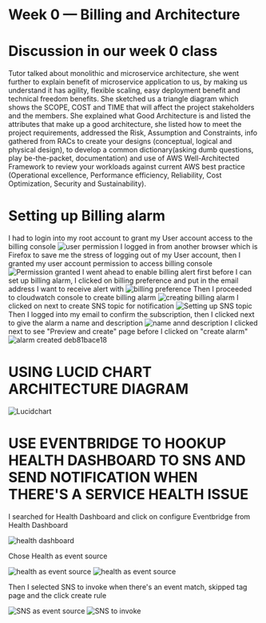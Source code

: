 # Week 0 — Billing and Architecture
# Discussion in our week 0 class
Tutor talked about monolithic and microservice architecture, she went further to explain benefit of microservice application to us, by making us understand it has agility, flexible scaling, easy deployment benefit and technical freedom benefits. She sketched us a triangle diagram which shows the SCOPE, COST and TIME that will affect the project stakeholders and the members.
She explained what Good Architecture is and listed the attributes that make up a good architecture, she listed how to meet the project requirements,  addressed the Risk, Assumption and Constraints, info gathered from RACs to create your designs (conceptual, logical and physical design), to develop a common dictionary(asking dumb questions, play be-the-packet, documentation) and use of AWS Well-Architected Framework  to review your workloads against current AWS best practice (Operational excellence, Performance efficiency, Reliability,  Cost Optimization, Security and Sustainability).

# Setting up Billing alarm
I had to login into my root account to grant my User account access to the  billing console
![user permission](https://user-images.githubusercontent.com/111932225/219644113-a1edccb2-a005-455f-b182-45d392db7241.png)
I logged in from another browser which is Firefox to save  me the stress of logging out of my User account, then  I granted my user account permission to access billing console
![Permission granted](https://user-images.githubusercontent.com/111932225/219645646-f096f588-d721-4c3f-90f7-df0b12f9d33f.png)
I went ahead to enable billing alert first before I can set up billing alarm, I clicked on billing preference and put in the email address I want to receive alert with
![billing preference](https://user-images.githubusercontent.com/111932225/219647064-a108da5a-52e2-4700-b983-4e65421d93ab.png)
Then I proceeded to cloudwatch console to create billing alarm
![creating billing alarm](https://user-images.githubusercontent.com/111932225/219654075-f4ad1c16-d03c-469c-a8c8-d34e06de65f3.png)
I clicked on next to create SNS topic for notification
![Setting up SNS topic](https://user-images.githubusercontent.com/111932225/219654351-66237895-83d7-4ffe-8b88-642dfe0b1980.png)
Then I logged into my email to confirm the subscription, then I clicked next to give the alarm a name and description
![name annd description](https://user-images.githubusercontent.com/111932225/219655891-1f5b7951-c598-4356-b1cc-0c4d4729eb69.png)
I clicked next to see "Preview and create" page before I clicked on "create alarm"
![alarm created](https://user-images.githubusercontent.com/111932225/219656532-3a3fe95e-13b3-427a-b3d2-0c86c0f83eca.png) deb81bace18

# USING LUCID CHART ARCHITECTURE DIAGRAM

![Lucidchart](https://user-images.githubusercontent.com/111932225/219817872-f9382241-1fe6-4480-9d66-80d6f58fbfbf.png)


# USE EVENTBRIDGE TO HOOKUP HEALTH DASHBOARD TO SNS AND SEND NOTIFICATION WHEN THERE'S A SERVICE HEALTH ISSUE

I searched for Health Dashboard and click on configure Eventbridge from Health Dashboard

![health dashboard](https://user-images.githubusercontent.com/111932225/219857804-94ce2b61-5eed-438a-b4ec-607100ff1d69.png)

Chose Health as event source 

![health as event source](https://user-images.githubusercontent.com/111932225/219857955-ad5b88ed-cff9-4f82-9460-6207b97a2c7c.png)
![health as event source](https://user-images.githubusercontent.com/111932225/219857959-c2594b31-9704-445a-8226-29f2bccf3ad1.png)

Then I selected SNS to invoke when there's an event match, skipped tag page and the click create rule

![SNS as event source](https://user-images.githubusercontent.com/111932225/219858051-a2a4daec-dbf4-4991-8cc5-899d50f8b109.png)
![SNS to invoke](https://user-images.githubusercontent.com/111932225/219858069-0f5e5ef8-7095-4bf3-87d3-6865a4f29ace.png)
